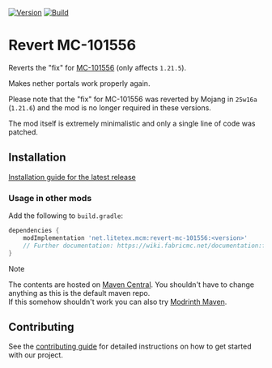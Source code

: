 <!-- modrinth_exclude.start -->

[![Version](https://img.shields.io/modrinth/v/AfFOiyXv)](https://modrinth.com/mod/mcm-revert-mc-101556)
[![Build](https://img.shields.io/github/actions/workflow/status/litetex-oss/mcm-revert-mc-101556/check-build.yml?branch=dev)](https://github.com/litetex-oss/mcm-revert-mc-101556/actions/workflows/check-build.yml?query=branch%3Adev)

# Revert MC-101556

<!-- modrinth_exclude.end -->

Reverts the "fix" for [MC-101556](https://bugs.mojang.com/browse/MC/issues/MC-101556) (only affects ``1.21.5``).

Makes nether portals work properly again.

Please note that the "fix" for MC-101556 was reverted by Mojang in ``25w16a`` (``1.21.6``) and the mod is no longer required in these versions.

The mod itself is extremely minimalistic and only a single line of code was patched.

<!-- modrinth_exclude.start -->

## Installation
[Installation guide for the latest release](https://github.com/litetex-oss/mcm-revert-mc-101556/releases/latest#Installation)

### Usage in other mods

Add the following to ``build.gradle``:
```groovy
dependencies {
    modImplementation 'net.litetex.mcm:revert-mc-101556:<version>'
    // Further documentation: https://wiki.fabricmc.net/documentation:fabric_loom
}
```

> [!NOTE]
> The contents are hosted on [Maven Central](https://repo.maven.apache.org/maven2/net/litetex/mcm/). You shouldn't have to change anything as this is the default maven repo.<br/>
> If this somehow shouldn't work you can also try [Modrinth Maven](https://support.modrinth.com/en/articles/8801191-modrinth-maven).

## Contributing
See the [contributing guide](./CONTRIBUTING.md) for detailed instructions on how to get started with our project.

<!-- modrinth_exclude.end -->
